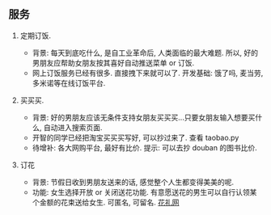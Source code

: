 ## 服务

1. 定期订饭. 
	* 背景: 每天到底吃什么, 是自工业革命后, 人类面临的最大难题. 所以, 好的男朋友应帮助女朋友按其喜好自动推送菜单 or 订饭. 
	* 网上订饭服务已经有很多. 直接拽下来就可以了. 开发基础: 饿了吗, 麦当劳, 多米诺等在线订饭平台. 

2. 买买买.
	* 背景: 好的男朋友应该无条件支持女朋友买买买...只要女朋友输入想要买什么, 自动进入搜索页面.
	* 开智的同学已经把淘宝买买买写好, 可以抄过来了. 查看 taobao.py
	* 待增补: 各大网购平台, 最好有比价. 提示: 可以去抄 douban 的图书比价.

3. 订花
	* 背景: 节假日收到男朋友送来的话, 感觉整个人生都变得美美的呢.
	* 功能: 女生选择开放 or 关闭送花功能. 有意愿送花的男生可以自行认领某个金额的花束送给女生. 可匿名, 可留名. [花礼网](http://www.hua.com/?sid=bda000078)


